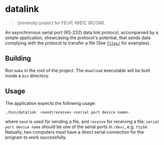 # datalink

> University project for FEUP, MIEIC (RCOM).

An asynchronous serial port (RS-232) data link protocol, accompanied by a simple application, showcasing the protocol's potential, that sends data complying with the protocol to transfer a file (See [`files/`](files/) for examples).

## Building

Run `make` in the root of the project. The `download` executable will be built inside a `bin` directory.

## Usage

The application expects the following usage:

```
./bin/datalink  <send|receive> <serial port device name>
```

where `send` is used for sending a file, and `receive` for receiving a file; `serial port device name` should be one of the serial ports in `/dev/`, e.g. `ttyS0`. Natually, two computers must have a direct serial connection for the program to work successfully.

